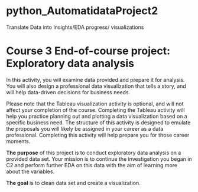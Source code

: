 # python_AutomatidataProject2
Translate Data into Insights/EDA progress/ visualizations

# Course 3 End-of-course project: Exploratory data analysis

In this activity, you will examine data provided and prepare it for analysis. You will also design a professional data visualization that tells a story, and will help data-driven decisions for business needs. 

Please note that the Tableau visualization activity is optional, and will not affect your completion of the course. Completing the Tableau activity will help you practice planning out and plotting a data visualization based on a specific business need. The structure of this activity is designed to emulate the proposals you will likely be assigned in your career as a data professional. Completing this activity will help prepare you for those career moments.

**The purpose** of this project is to conduct exploratory data analysis on a provided data set. Your mission is to continue the investigation you began in C2 and perform further EDA on this data with the aim of learning more about the variables. 
  
**The goal** is to clean data set and create a visualization.
